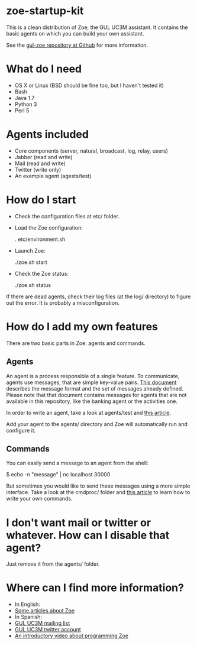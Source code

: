 # zoe-startup-kit

This is a clean distribution of Zoe, the GUL UC3M assistant. It contains the 
basic agents on which you can build your own assistant.

See the [gul-zoe repository at Github](https://github.com/guluc3m/gul-zoe) for more information.


# What do I need

- OS X or Linux (BSD should be fine too, but I haven't tested it)
- Bash
- Java 1.7
- Python 3
- Perl 5


# Agents included

- Core components (server, natural, broadcast, log, relay, users)
- Jabber (read and write)
- Mail (read and write)
- Twitter (write only)
- An example agent (agests/test)



# How do I start

- Check the configuration files at etc/ folder.
- Load the Zoe configuration:

  . etc/environment.sh

- Launch Zoe:

  ./zoe.sh start

- Check the Zoe status:

  ./zoe.sh status

If there are dead agents, check their log files (at the log/ directory) to figure out the error. It is probably a misconfiguration. 



# How do I add my own features

There are two basic parts in Zoe: agents and commands. 

## Agents

An agent is a process responsible of a single feature. To communicate, agents use messages, that are simple key-value pairs. 
[This document](https://github.com/guluc3m/gul-zoe/blob/master/doc/messages.html) describes the message format and the set of messages
already defined. Please note that that document contains messages for agents that are not available in this repository, like the banking
agent or the activities one.

In order to write an agent, take a look at agents/test and [this article](http://voiser.org/post/69721172250/introducing-zoe-deco).

Add your agent to the agents/ directory and Zoe will automatically run and configure it.

## Commands

You can easily send a message to an agent from the shell:

  $ echo -n "message" | nc localhost 30000
  
But sometimes you would like to send these messages using a more simple interface. Take a look at the cmdproc/ folder 
and [this article](http://voiser.org/post/71342980952/zoe-commands) to learn how to write your own commands.


# I don't want mail or twitter or whatever. How can I disable that agent?

Just remove it from the agents/ folder.


# Where can I find more information?

- In English:
 - [Some articles about Zoe](http://voiser.org/)
- In Spanish:
 - [GUL UC3M mailing list](https://gul.uc3m.es/mailman/listinfo/gul)
 - [GUL UC3M twitter account](https://twitter.com/guluc3m)
 - [An introductory video about programming Zoe](https://www.youtube.com/watch?v=3ApdZpXHGns)
